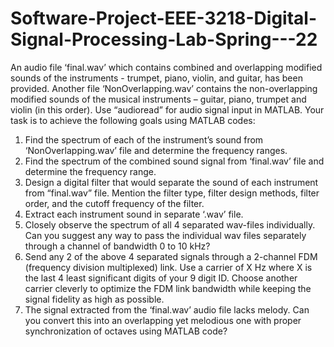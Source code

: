 ﻿# Software-Project-EEE-3218-Digital-Signal-Processing-Lab-Spring---22
An audio file ‘final.wav’ which contains combined and overlapping modified sounds of the
instruments - trumpet, piano, violin, and guitar, has been provided. Another file
‘NonOverlapping.wav’ contains the non-overlapping modified sounds of the musical instruments
– guitar, piano, trumpet and violin (in this order). Use “audioread” for audio signal input in
MATLAB. Your task is to achieve the following goals using MATLAB codes:
1) Find the spectrum of each of the instrument’s sound from ‘NonOverlapping.wav’
file and determine the frequency ranges.
2) Find the spectrum of the combined sound signal from ‘final.wav’ file and determine
the frequency range.
3) Design a digital filter that would separate the sound of each instrument from
“final.wav” file. Mention the filter type, filter design methods, filter order, and the
cutoff frequency of the filter.
4) Extract each instrument sound in separate ‘.wav’ file.
5) Closely observe the spectrum of all 4 separated wav-files individually. Can you
suggest any way to pass the individual wav files separately through a channel of
bandwidth 0 to 10 kHz?
6) Send any 2 of the above 4 separated signals through a 2-channel FDM (frequency
division multiplexed) link. Use a carrier of X Hz where X is the last 4 least
significant digits of your 9 digit ID. Choose another carrier cleverly to optimize the
FDM link bandwidth while keeping the signal fidelity as high as possible.
7) The signal extracted from the ‘final.wav’ audio file lacks melody. Can you convert
this into an overlapping yet melodious one with proper synchronization of octaves
using MATLAB code?
